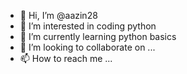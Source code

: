 - 👋 Hi, I’m @aazin28
- 👀 I’m interested in coding python
- 🌱 I’m currently learning python basics
- 💞️ I’m looking to collaborate on ...
- 📫 How to reach me ...

<!---
aazin28/aazin28 is a ✨ special ✨ repository because its `README.md` (this file) appears on your GitHub profile.
You can click the Preview link to take a look at your changes.
--->
